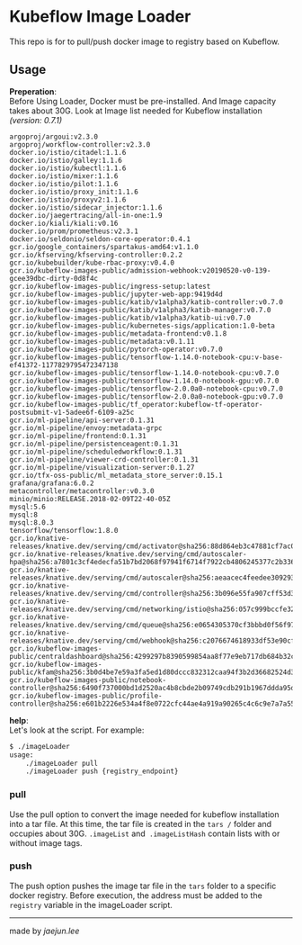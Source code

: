 # Kubeflow Image Loader

This repo is for to pull/push docker image to registry based on Kubeflow.

## Usage

**Preperation**:  
Before Using Loader, Docker must be pre-installed. And Image capacity takes about 30G. Look at Image list needed for Kubeflow installation *(version: 0.7.1)*

```
argoproj/argoui:v2.3.0
argoproj/workflow-controller:v2.3.0
docker.io/istio/citadel:1.1.6
docker.io/istio/galley:1.1.6
docker.io/istio/kubectl:1.1.6
docker.io/istio/mixer:1.1.6
docker.io/istio/pilot:1.1.6
docker.io/istio/proxy_init:1.1.6
docker.io/istio/proxyv2:1.1.6
docker.io/istio/sidecar_injector:1.1.6
docker.io/jaegertracing/all-in-one:1.9
docker.io/kiali/kiali:v0.16
docker.io/prom/prometheus:v2.3.1
docker.io/seldonio/seldon-core-operator:0.4.1
gcr.io/google_containers/spartakus-amd64:v1.1.0
gcr.io/kfserving/kfserving-controller:0.2.2
gcr.io/kubebuilder/kube-rbac-proxy:v0.4.0
gcr.io/kubeflow-images-public/admission-webhook:v20190520-v0-139-gcee39dbc-dirty-0d8f4c
gcr.io/kubeflow-images-public/ingress-setup:latest
gcr.io/kubeflow-images-public/jupyter-web-app:9419d4d
gcr.io/kubeflow-images-public/katib/v1alpha3/katib-controller:v0.7.0
gcr.io/kubeflow-images-public/katib/v1alpha3/katib-manager:v0.7.0
gcr.io/kubeflow-images-public/katib/v1alpha3/katib-ui:v0.7.0
gcr.io/kubeflow-images-public/kubernetes-sigs/application:1.0-beta
gcr.io/kubeflow-images-public/metadata-frontend:v0.1.8
gcr.io/kubeflow-images-public/metadata:v0.1.11
gcr.io/kubeflow-images-public/pytorch-operator:v0.7.0
gcr.io/kubeflow-images-public/tensorflow-1.14.0-notebook-cpu:v-base-ef41372-1177829795472347138
gcr.io/kubeflow-images-public/tensorflow-1.14.0-notebook-cpu:v0.7.0
gcr.io/kubeflow-images-public/tensorflow-1.14.0-notebook-gpu:v0.7.0
gcr.io/kubeflow-images-public/tensorflow-2.0.0a0-notebook-cpu:v0.7.0
gcr.io/kubeflow-images-public/tensorflow-2.0.0a0-notebook-gpu:v0.7.0
gcr.io/kubeflow-images-public/tf_operator:kubeflow-tf-operator-postsubmit-v1-5adee6f-6109-a25c
gcr.io/ml-pipeline/api-server:0.1.31
gcr.io/ml-pipeline/envoy:metadata-grpc
gcr.io/ml-pipeline/frontend:0.1.31
gcr.io/ml-pipeline/persistenceagent:0.1.31
gcr.io/ml-pipeline/scheduledworkflow:0.1.31
gcr.io/ml-pipeline/viewer-crd-controller:0.1.31
gcr.io/ml-pipeline/visualization-server:0.1.27
gcr.io/tfx-oss-public/ml_metadata_store_server:0.15.1
grafana/grafana:6.0.2
metacontroller/metacontroller:v0.3.0
minio/minio:RELEASE.2018-02-09T22-40-05Z
mysql:5.6
mysql:8
mysql:8.0.3
tensorflow/tensorflow:1.8.0
gcr.io/knative-releases/knative.dev/serving/cmd/activator@sha256:88d864eb3c47881cf7ac058479d1c735cc3cf4f07a11aad0621cd36dcd9ae3c6
gcr.io/knative-releases/knative.dev/serving/cmd/autoscaler-hpa@sha256:a7801c3cf4edecfa51b7bd2068f97941f6714f7922cb4806245377c2b336b723
gcr.io/knative-releases/knative.dev/serving/cmd/autoscaler@sha256:aeaacec4feedee309293ac21da13e71a05a2ad84b1d5fcc01ffecfa6cfbb2870
gcr.io/knative-releases/knative.dev/serving/cmd/controller@sha256:3b096e55fa907cff53d37dadc5d20c29cea9bb18ed9e921a588fee17beb937df
gcr.io/knative-releases/knative.dev/serving/cmd/networking/istio@sha256:057c999bccfe32e9889616b571dc8d389c742ff66f0b5516bad651f05459b7bc
gcr.io/knative-releases/knative.dev/serving/cmd/queue@sha256:e0654305370cf3bbbd0f56f97789c92cf5215f752b70902eba5d5fc0e88c5aca
gcr.io/knative-releases/knative.dev/serving/cmd/webhook@sha256:c2076674618933df53e90cf9ddd17f5ddbad513b8c95e955e45e37be7ca9e0e8
gcr.io/kubeflow-images-public/centraldashboard@sha256:4299297b8390599854aa8f77e9eb717db684b32ca9a94a0ab0e73f3f73e5d8b5
gcr.io/kubeflow-images-public/kfam@sha256:3b0d4be7e59a3fa5ed1d80dccc832312caa94f3b2d36682524d3afc4e45164f0
gcr.io/kubeflow-images-public/notebook-controller@sha256:6490f737000bd1d2520ac4b8cbde2b09749cdb291b1967ddda95d05131db49db
gcr.io/kubeflow-images-public/profile-controller@sha256:e601b2226e534a4f8e0722cfc44ae4a919a90265c4c6c9e7a7a55fcb57032f25
```

**help**:  
Let's look at the script. For example:  
```bash
$ ./imageLoader
usage:
    ./imageLoader pull
    ./imageLoader push {registry_endpoint}
```

### pull

Use the pull option to convert the image needed for kubeflow installation into a tar file. At this time, the tar file is created in the `tars /` folder and occupies about 30G. `.imageList` and` .imageListHash` contain lists with or without image tags.

### push

The push option pushes the image tar file in the `tars` folder to a specific docker registry. Before execution, the address must be added to the `registry` variable in the imageLoader script.

---

made by *jaejun.lee*
